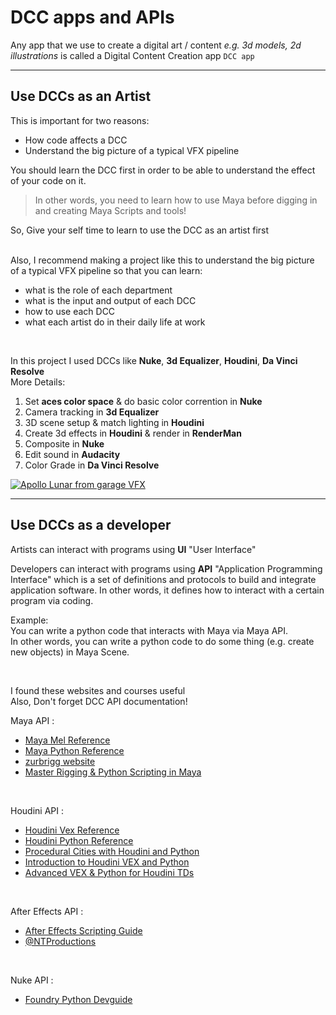 # DCC apps and APIs

Any app that we use to create a digital art / content *e.g. 3d models, 2d illustrations*  is called a Digital Content Creation app `DCC app`

---
## Use DCCs as an Artist

This is important for two reasons: <br>

- How code affects a DCC 
- Understand the big picture of a typical VFX pipeline 

You should learn the DCC first in order to be able to understand the effect of your code on it.
>In other words, you need to learn how to use Maya before digging in and creating Maya Scripts and tools! 

So, Give your self time to learn to use the DCC as an artist first<br><br>

Also, I recommend making a project like this to understand the big picture of a typical VFX pipeline so that you can learn: 
  - what is the role of each department 
  - what is the input and output of each DCC
  - how to use each DCC 
  - what each artist do in their daily life at work
<br>

In this project I used DCCs like **Nuke**, **3d Equalizer**, **Houdini**, **Da Vinci Resolve** <br>
More Details: 
1) Set **aces color space** & do basic color corrention in **Nuke**
2) Camera tracking in **3d Equalizer** 
3) 3D scene setup & match lighting in **Houdini** 
4) Create 3d effects in **Houdini** & render in **RenderMan**
5) Composite in **Nuke**
6) Edit sound in **Audacity**
7) Color Grade in **Da Vinci Resolve**

[![Apollo Lunar from garage VFX](https://img.youtube.com/vi/sgYxC825VJU/0.jpg)](https://www.youtube.com/watch?v=sgYxC825VJU)

---

## Use DCCs as a developer

Artists can interact with programs using **UI** "User Interface"

Developers can interact with programs using **API** "Application Programming Interface" which is a set of definitions and protocols to build and integrate application software.
In other words, it defines how to interact with a certain program via coding. 

Example:<br>
You can write a python code that interacts with Maya via Maya API. <br>
In other words, you can write a python code to do some thing (e.g. create new objects) in Maya Scene. 

<br>

I found these websites and courses useful <br>
Also, Don't forget DCC API documentation! 

Maya API : 
- [Maya Mel Reference](https://help.autodesk.com/cloudhelp/2022/ENU/Maya-Tech-Docs/Commands/)
- [Maya Python Reference](https://help.autodesk.com/cloudhelp/2022/ENU/Maya-Tech-Docs/CommandsPython/)
- [zurbrigg website](https://zurbrigg.com/)
- [Master Rigging & Python Scripting in Maya](https://www.thegnomonworkshop.com/tutorials/master-rigging-python-scripting-in-maya)

<br>

Houdini API : 
- [Houdini Vex Reference](https://www.sidefx.com/docs/houdini/vex/lang.html)
- [Houdini Python Reference](https://www.sidefx.com/docs/houdini/hom/hou/index.html)
- [Procedural Cities with Houdini and Python](https://www.pluralsight.com/courses/houdini-python-procedural-cities)
- [Introduction to Houdini VEX and Python](https://www.fxphd.com/details/578/)
- [Advanced VEX & Python for Houdini TDs](https://www.fxphd.com/details/580/)

<br>

After Effects API : 
- [After Effects Scripting Guide](https://ae-scripting.docsforadobe.dev/)
- [@NTProductions](https://www.youtube.com/@NTProductions)

<br>


Nuke API : 
- [Foundry Python Devguide](https://learn.foundry.com/nuke/developers/latest/pythondevguide/)